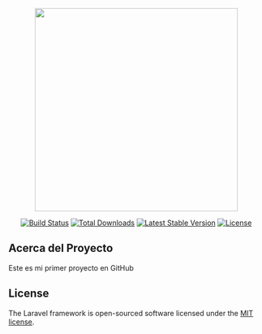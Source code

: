 
<p align="center"><a href="#" target="_blank"><img src="https://venturebeat.com/wp-content/uploads/2015/06/visual_studio_purple.png?fit=400%2C199&strip=all" width="400"></a></p>

<p align="center">
<a href="#k"><img src="https://travis-ci.org/laravel/framework.svg" alt="Build Status"></a>
<a href="#"><img src="https://img.shields.io/packagist/dt/laravel/framework" alt="Total Downloads"></a>
<a href="#"><img src="https://img.shields.io/packagist/v/laravel/framework" alt="Latest Stable Version"></a>
<a href="#"><img src="https://img.shields.io/packagist/l/laravel/framework" alt="License"></a>
</p>

## Acerca del Proyecto
Este es mi primer proyecto en GitHub

## License

The Laravel framework is open-sourced software licensed under the [MIT license](https://opensource.org/licenses/MIT).

